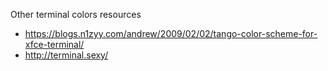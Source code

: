 Other terminal colors resources

- https://blogs.n1zyy.com/andrew/2009/02/02/tango-color-scheme-for-xfce-terminal/
- http://terminal.sexy/
